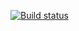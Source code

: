 [![Build status](https://ci.appveyor.com/api/projects/status/qaj4c14lp2mmimok/branch/master?svg=true)](https://ci.appveyor.com/project/AntonDolmatov22388/hw-unit-2-1/branch/master)

